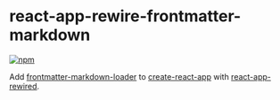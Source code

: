 # react-app-rewire-frontmatter-markdown

[![npm](https://img.shields.io/npm/v/react-app-rewire-frontmatter-markdown.svg?style=for-the-badge)](https://www.npmjs.com/package/react-app-rewire-frontmatter-markdown)

Add [frontmatter-markdown-loader](https://github.com/hmsk/frontmatter-markdown-loader) to [create-react-app](https://github.com/facebook/create-react-app) with [react-app-rewired](https://github.com/timarney/react-app-rewired).


